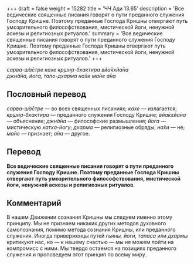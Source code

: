 +++
draft = false
weight = 15282
title = 'ЧЧ Ади 13.65'
description = 'Все ведические священные писания говорят о пути преданного служения Господу Кришне. Поэтому преданные Господа Кришны отвергают путь умозрительного философствования, мистической йоги, ненужной аскезы и религиозных ритуалов.'
summary = 'Все ведические священные писания говорят о пути преданного служения Господу Кришне. Поэтому преданные Господа Кришны отвергают путь умозрительного философствования, мистической йоги, ненужной аскезы и религиозных ритуалов.'
+++

_сарва-ш́а̄стре кахе кр̣шн̣а-бхактира вйа̄кхйа̄на  
джн̃а̄на, йога, тапо-дхарма на̄хи ма̄не а̄на_

## Пословный перевод

_сарва_\-_ш́а̄стре_ — во всех священных писаниях; _кахе_ — излагается; _кр̣шн̣а_\-_бхактира_ — преданного служения Господу Кришне; _вйа̄кхйа̄на_ — объяснение; _джн̃а̄на_ — философские размышления; _йога_ — мистическую _хатха-йогу_; _дхарма_ — религиозные обряды; _на̄хи_ — не; _ма̄не_ — признает; _а̄на_ — другое.

## Перевод

**Все ведические священные писания говорят о пути преданного служения Господу Кришне. Поэтому преданные Господа Кришны отвергают путь умозрительного философствования, мистической йоги, ненужной аскезы и религиозных ритуалов.**

## Комментарий

В нашем Движении сознания Кришны мы следуем именно этому принципу. Мы не признаем никаких других методов духовного самопознания, помимо метода сознания Кришны, или преданного служения. Иногда приверженцы путей _гьяны, йоги, тапаса_ или _дхармы_ критикуют нас, но — к нашему счастью — мы не можем пойти на компромисс с ними. Мы твердо остаемся на позициях преданного служения и проповедуем этот принцип по всему миру.
